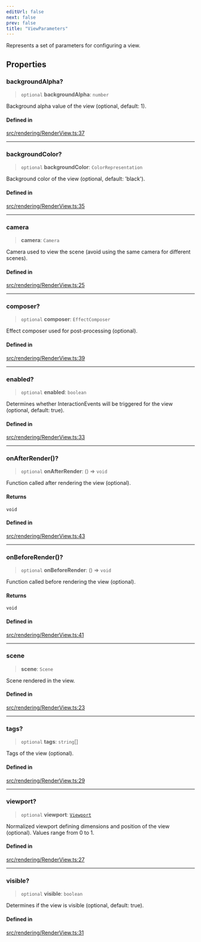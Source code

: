 ```yaml
---
editUrl: false
next: false
prev: false
title: "ViewParameters"
---
```


Represents a set of parameters for configuring a view.

## Properties

### backgroundAlpha?

> `optional` **backgroundAlpha**: `number`

Background alpha value of the view (optional, default: 1).

#### Defined in

[src/rendering/RenderView.ts:37](https://github.com/agargaro/three.ez/blob/6a659b7871154988e88d8973e76bf92863e7cc6e/src/rendering/RenderView.ts#L37)

***

### backgroundColor?

> `optional` **backgroundColor**: `ColorRepresentation`

Background color of the view (optional, default: 'black').

#### Defined in

[src/rendering/RenderView.ts:35](https://github.com/agargaro/three.ez/blob/6a659b7871154988e88d8973e76bf92863e7cc6e/src/rendering/RenderView.ts#L35)

***

### camera

> **camera**: `Camera`

Camera used to view the scene (avoid using the same camera for different scenes).

#### Defined in

[src/rendering/RenderView.ts:25](https://github.com/agargaro/three.ez/blob/6a659b7871154988e88d8973e76bf92863e7cc6e/src/rendering/RenderView.ts#L25)

***

### composer?

> `optional` **composer**: `EffectComposer`

Effect composer used for post-processing (optional).

#### Defined in

[src/rendering/RenderView.ts:39](https://github.com/agargaro/three.ez/blob/6a659b7871154988e88d8973e76bf92863e7cc6e/src/rendering/RenderView.ts#L39)

***

### enabled?

> `optional` **enabled**: `boolean`

Determines whether InteractionEvents will be triggered for the view (optional, default: true).

#### Defined in

[src/rendering/RenderView.ts:33](https://github.com/agargaro/three.ez/blob/6a659b7871154988e88d8973e76bf92863e7cc6e/src/rendering/RenderView.ts#L33)

***

### onAfterRender()?

> `optional` **onAfterRender**: () => `void`

Function called after rendering the view (optional).

#### Returns

`void`

#### Defined in

[src/rendering/RenderView.ts:43](https://github.com/agargaro/three.ez/blob/6a659b7871154988e88d8973e76bf92863e7cc6e/src/rendering/RenderView.ts#L43)

***

### onBeforeRender()?

> `optional` **onBeforeRender**: () => `void`

Function called before rendering the view (optional).

#### Returns

`void`

#### Defined in

[src/rendering/RenderView.ts:41](https://github.com/agargaro/three.ez/blob/6a659b7871154988e88d8973e76bf92863e7cc6e/src/rendering/RenderView.ts#L41)

***

### scene

> **scene**: `Scene`

Scene rendered in the view.

#### Defined in

[src/rendering/RenderView.ts:23](https://github.com/agargaro/three.ez/blob/6a659b7871154988e88d8973e76bf92863e7cc6e/src/rendering/RenderView.ts#L23)

***

### tags?

> `optional` **tags**: `string`[]

Tags of the view (optional).

#### Defined in

[src/rendering/RenderView.ts:29](https://github.com/agargaro/three.ez/blob/6a659b7871154988e88d8973e76bf92863e7cc6e/src/rendering/RenderView.ts#L29)

***

### viewport?

> `optional` **viewport**: [`Viewport`](/three.ez/api/interfaces/viewport/)

Normalized viewport defining dimensions and position of the view (optional). Values range from 0 to 1.

#### Defined in

[src/rendering/RenderView.ts:27](https://github.com/agargaro/three.ez/blob/6a659b7871154988e88d8973e76bf92863e7cc6e/src/rendering/RenderView.ts#L27)

***

### visible?

> `optional` **visible**: `boolean`

Determines if the view is visible (optional, default: true).

#### Defined in

[src/rendering/RenderView.ts:31](https://github.com/agargaro/three.ez/blob/6a659b7871154988e88d8973e76bf92863e7cc6e/src/rendering/RenderView.ts#L31)
